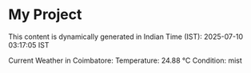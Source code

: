 # My Project

This content is dynamically generated in Indian Time (IST): 2025-07-10 03:17:05 IST


Current Weather in Coimbatore:
Temperature: 24.88 °C
Condition: mist
